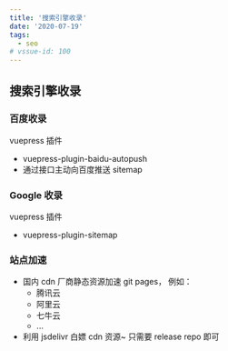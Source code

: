 ```yaml
---
title: '搜索引擎收录'
date: '2020-07-19'
tags:
  - seo
# vssue-id: 100
---
```


## 搜索引擎收录

### 百度收录

vuepress 插件

- vuepress-plugin-baidu-autopush
- 通过接口主动向百度推送 sitemap

### Google 收录

vuepress 插件

- vuepress-plugin-sitemap

### 站点加速

- 国内 cdn 厂商静态资源加速 git pages， 例如：
  - 腾讯云
  - 阿里云
  - 七牛云
  - ...
- 利用 jsdelivr 白嫖 cdn 资源~ 只需要 release repo 即可

